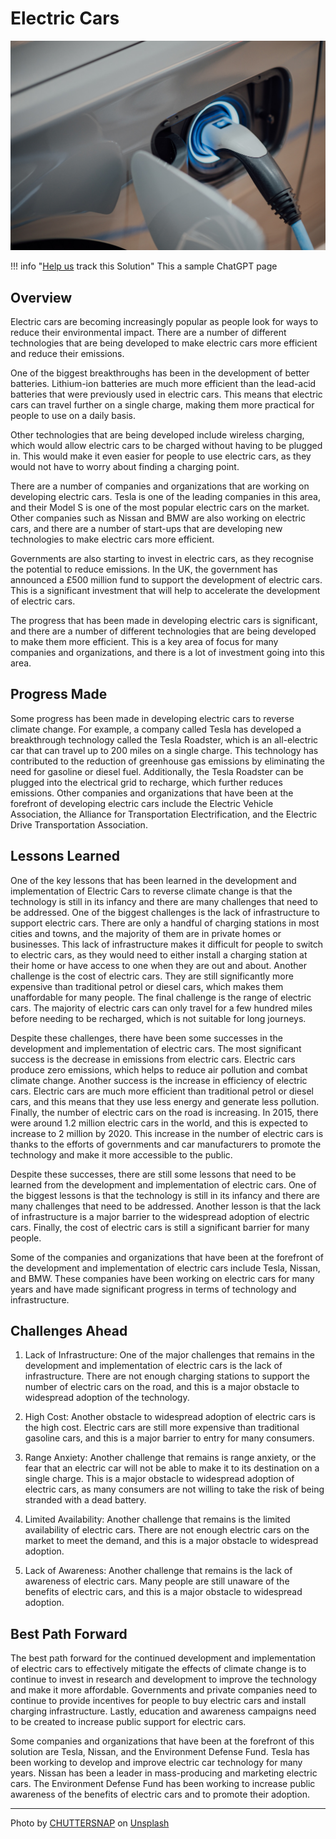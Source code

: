 # Electric Cars

![Cover Image](img/electric-car.jpg)

!!! info "[Help us](../../contribute) track this Solution"
    This a sample ChatGPT page

## Overview

Electric cars are becoming increasingly popular as people look for ways to reduce their environmental impact. There are a number of different technologies that are being developed to make electric cars more efficient and reduce their emissions.

One of the biggest breakthroughs has been in the development of better batteries. Lithium-ion batteries are much more efficient than the lead-acid batteries that were previously used in electric cars. This means that electric cars can travel further on a single charge, making them more practical for people to use on a daily basis.

Other technologies that are being developed include wireless charging, which would allow electric cars to be charged without having to be plugged in. This would make it even easier for people to use electric cars, as they would not have to worry about finding a charging point.

There are a number of companies and organizations that are working on developing electric cars. Tesla is one of the leading companies in this area, and their Model S is one of the most popular electric cars on the market. Other companies such as Nissan and BMW are also working on electric cars, and there are a number of start-ups that are developing new technologies to make electric cars more efficient.

 Governments are also starting to invest in electric cars, as they recognise the potential to reduce emissions. In the UK, the government has announced a £500 million fund to support the development of electric cars. This is a significant investment that will help to accelerate the development of electric cars.

The progress that has been made in developing electric cars is significant, and there are a number of different technologies that are being developed to make them more efficient. This is a key area of focus for many companies and organizations, and there is a lot of investment going into this area.

## Progress Made

Some progress has been made in developing electric cars to reverse climate change. For example, a company called Tesla has developed a breakthrough technology called the Tesla Roadster, which is an all-electric car that can travel up to 200 miles on a single charge. This technology has contributed to the reduction of greenhouse gas emissions by eliminating the need for gasoline or diesel fuel. Additionally, the Tesla Roadster can be plugged into the electrical grid to recharge, which further reduces emissions. Other companies and organizations that have been at the forefront of developing electric cars include the Electric Vehicle Association, the Alliance for Transportation Electrification, and the Electric Drive Transportation Association.

## Lessons Learned

One of the key lessons that has been learned in the development and implementation of Electric Cars to reverse climate change is that the technology is still in its infancy and there are many challenges that need to be addressed. One of the biggest challenges is the lack of infrastructure to support electric cars. There are only a handful of charging stations in most cities and towns, and the majority of them are in private homes or businesses. This lack of infrastructure makes it difficult for people to switch to electric cars, as they would need to either install a charging station at their home or have access to one when they are out and about. Another challenge is the cost of electric cars. They are still significantly more expensive than traditional petrol or diesel cars, which makes them unaffordable for many people. The final challenge is the range of electric cars. The majority of electric cars can only travel for a few hundred miles before needing to be recharged, which is not suitable for long journeys.

Despite these challenges, there have been some successes in the development and implementation of electric cars. The most significant success is the decrease in emissions from electric cars. Electric cars produce zero emissions, which helps to reduce air pollution and combat climate change. Another success is the increase in efficiency of electric cars. Electric cars are much more efficient than traditional petrol or diesel cars, and this means that they use less energy and generate less pollution. Finally, the number of electric cars on the road is increasing. In 2015, there were around 1.2 million electric cars in the world, and this is expected to increase to 2 million by 2020. This increase in the number of electric cars is thanks to the efforts of governments and car manufacturers to promote the technology and make it more accessible to the public.

Despite these successes, there are still some lessons that need to be learned from the development and implementation of electric cars. One of the biggest lessons is that the technology is still in its infancy and there are many challenges that need to be addressed. Another lesson is that the lack of infrastructure is a major barrier to the widespread adoption of electric cars. Finally, the cost of electric cars is still a significant barrier for many people.

Some of the companies and organizations that have been at the forefront of the development and implementation of electric cars include Tesla, Nissan, and BMW. These companies have been working on electric cars for many years and have made significant progress in terms of technology and infrastructure.

## Challenges Ahead

1. Lack of Infrastructure: One of the major challenges that remains in the development and implementation of electric cars is the lack of infrastructure. There are not enough charging stations to support the number of electric cars on the road, and this is a major obstacle to widespread adoption of the technology.

2. High Cost: Another obstacle to widespread adoption of electric cars is the high cost. Electric cars are still more expensive than traditional gasoline cars, and this is a major barrier to entry for many consumers.

3. Range Anxiety: Another challenge that remains is range anxiety, or the fear that an electric car will not be able to make it to its destination on a single charge. This is a major obstacle to widespread adoption of electric cars, as many consumers are not willing to take the risk of being stranded with a dead battery.

4. Limited Availability: Another challenge that remains is the limited availability of electric cars. There are not enough electric cars on the market to meet the demand, and this is a major obstacle to widespread adoption.

5. Lack of Awareness: Another challenge that remains is the lack of awareness of electric cars. Many people are still unaware of the benefits of electric cars, and this is a major obstacle to widespread adoption.

## Best Path Forward

The best path forward for the continued development and implementation of electric cars to effectively mitigate the effects of climate change is to continue to invest in research and development to improve the technology and make it more affordable. Governments and private companies need to continue to provide incentives for people to buy electric cars and install charging infrastructure. Lastly, education and awareness campaigns need to be created to increase public support for electric cars.

Some companies and organizations that have been at the forefront of this solution are Tesla, Nissan, and the Environment Defense Fund. Tesla has been working to develop and improve electric car technology for many years. Nissan has been a leader in mass-producing and marketing electric cars. The Environment Defense Fund has been working to increase public awareness of the benefits of electric cars and to promote their adoption.

---

Photo by <a href="https://unsplash.com/@chuttersnap?utm_source=unsplash&utm_medium=referral&utm_content=creditCopyText">CHUTTERSNAP</a> on <a href="https://unsplash.com/photos/xfaYAsMV1p8?utm_source=unsplash&utm_medium=referral&utm_content=creditCopyText">Unsplash</a>
